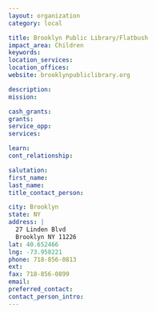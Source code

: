 ```yaml
---
layout: organization
category: local

title: Brooklyn Public Library/Flatbush
impact_area: Children
keywords: 
location_services: 
location_offices: 
website: brooklynpubliclibrary.org

description: 
mission: 

cash_grants: 
grants: 
service_opp: 
services: 

learn: 
cont_relationship: 

salutation: 
first_name: 
last_name: 
title_contact_person: 

city: Brooklyn
state: NY
address: |
  27 Linden Blvd  
  Brooklyn NY 11226
lat: 40.652466
lng: -73.958221
phone: 718-856-0813
ext: 
fax: 718-856-0899
email: 
preferred_contact: 
contact_person_intro: 
---
```

